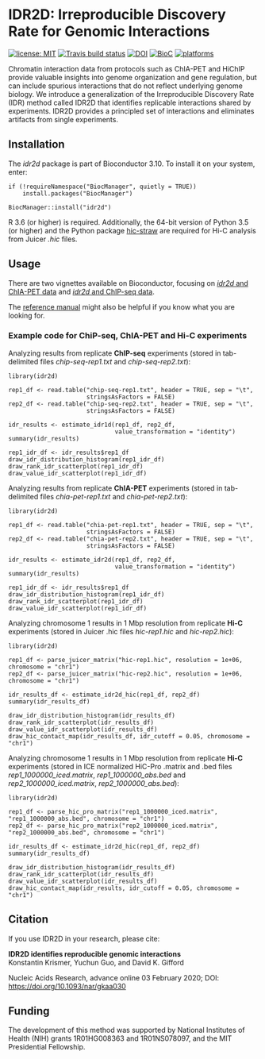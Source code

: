 # IDR2D: Irreproducible Discovery Rate for Genomic Interactions

[![license: MIT](https://img.shields.io/badge/license-MIT-blue.svg)](https://opensource.org/licenses/MIT) [![Travis build status](https://travis-ci.org/kkrismer/idr2d.svg?branch=master)](https://travis-ci.org/kkrismer/idr2d) [![DOI](https://img.shields.io/badge/DOI-10.1101%2F691295-blue.svg)](https://doi.org/10.1093/nar/gkaa030) [![BioC](https://img.shields.io/badge/BioC-1.0.3-brightgreen.svg)](https://doi.org/doi:10.18129/B9.bioc.idr2d) [![platforms](https://www.bioconductor.org/shields/availability/3.10/idr2d.svg)](https://www.bioconductor.org/packages/release/bioc/html/idr2d.html#archives)

Chromatin interaction data from protocols such as ChIA-PET and HiChIP provide valuable insights into genome organization and gene regulation, but can include spurious interactions that do not reflect underlying genome biology. We introduce a generalization of the Irreproducible Discovery Rate (IDR) method called IDR2D that identifies replicable interactions shared by experiments. IDR2D provides a principled set of interactions and eliminates artifacts from single experiments.

## Installation

The *idr2d* package is part of Bioconductor 3.10. To install it on your system, enter:

```
if (!requireNamespace("BiocManager", quietly = TRUE))
    install.packages("BiocManager")

BiocManager::install("idr2d")
```

R 3.6 (or higher) is required. Additionally, the 64-bit version of Python 3.5 (or higher) and the Python package [hic-straw](https://pypi.org/project/hic-straw/) are required for Hi-C analysis from Juicer *.hic* files. 

## Usage

There are two vignettes available on Bioconductor, focusing on [*idr2d* and ChIA-PET data](https://bioc.ism.ac.jp/packages/devel/bioc/vignettes/idr2d/inst/doc/idr2d.html) and [*idr2d* and ChIP-seq data](https://bioc.ism.ac.jp/packages/devel/bioc/vignettes/idr2d/inst/doc/idr1d.html).

The [reference manual](https://bioc.ism.ac.jp/packages/devel/bioc/manuals/idr2d/man/idr2d.pdf) might also be helpful if you know what you are looking for.

### Example code for ChiP-seq, ChIA-PET and Hi-C experiments

Analyzing results from replicate **ChIP-seq** experiments
(stored in tab-delimited files *chip-seq-rep1.txt* and *chip-seq-rep2.txt*):
```
library(idr2d)

rep1_df <- read.table("chip-seq-rep1.txt", header = TRUE, sep = "\t",
                      stringsAsFactors = FALSE)
rep2_df <- read.table("chip-seq-rep2.txt", header = TRUE, sep = "\t",
                      stringsAsFactors = FALSE)

idr_results <- estimate_idr1d(rep1_df, rep2_df, 
                              value_transformation = "identity")
summary(idr_results)

rep1_idr_df <- idr_results$rep1_df
draw_idr_distribution_histogram(rep1_idr_df)
draw_rank_idr_scatterplot(rep1_idr_df)
draw_value_idr_scatterplot(rep1_idr_df)
```

Analyzing results from replicate **ChIA-PET** experiments
(stored in tab-delimited files *chia-pet-rep1.txt* and *chia-pet-rep2.txt*):
```
library(idr2d)

rep1_df <- read.table("chia-pet-rep1.txt", header = TRUE, sep = "\t",
                      stringsAsFactors = FALSE)
rep2_df <- read.table("chia-pet-rep2.txt", header = TRUE, sep = "\t",
                      stringsAsFactors = FALSE)

idr_results <- estimate_idr2d(rep1_df, rep2_df, 
                              value_transformation = "identity")
summary(idr_results)

rep1_idr_df <- idr_results$rep1_df
draw_idr_distribution_histogram(rep1_idr_df)
draw_rank_idr_scatterplot(rep1_idr_df)
draw_value_idr_scatterplot(rep1_idr_df)
```

Analyzing chromosome 1 results in 1 Mbp resolution from replicate **Hi-C** experiments
(stored in Juicer .hic files *hic-rep1.hic* and *hic-rep2.hic*):
```
library(idr2d)

rep1_df <- parse_juicer_matrix("hic-rep1.hic", resolution = 1e+06, chromosome = "chr1")
rep2_df <- parse_juicer_matrix("hic-rep2.hic", resolution = 1e+06, chromosome = "chr1")

idr_results_df <- estimate_idr2d_hic(rep1_df, rep2_df)
summary(idr_results_df)

draw_idr_distribution_histogram(idr_results_df)
draw_rank_idr_scatterplot(idr_results_df)
draw_value_idr_scatterplot(idr_results_df)
draw_hic_contact_map(idr_results_df, idr_cutoff = 0.05, chromosome = "chr1")
```

Analyzing chromosome 1 results in 1 Mbp resolution from replicate **Hi-C** experiments
(stored in ICE normalized HiC-Pro .matrix and .bed files *rep1_1000000_iced.matrix*, *rep1_1000000_abs.bed* and *rep2_1000000_iced.matrix*, *rep2_1000000_abs.bed*):
```
library(idr2d)

rep1_df <- parse_hic_pro_matrix("rep1_1000000_iced.matrix", "rep1_1000000_abs.bed", chromosome = "chr1")
rep2_df <- parse_hic_pro_matrix("rep2_1000000_iced.matrix", "rep2_1000000_abs.bed", chromosome = "chr1")

idr_results_df <- estimate_idr2d_hic(rep1_df, rep2_df)
summary(idr_results_df)

draw_idr_distribution_histogram(idr_results_df)
draw_rank_idr_scatterplot(idr_results_df)
draw_value_idr_scatterplot(idr_results_df)
draw_hic_contact_map(idr_results, idr_cutoff = 0.05, chromosome = "chr1")
```

## Citation

If you use IDR2D in your research, please cite:

**IDR2D identifies reproducible genomic interactions**  
Konstantin Krismer, Yuchun Guo, and David K. Gifford

Nucleic Acids Research, advance online 03 February 2020; DOI: https://doi.org/10.1093/nar/gkaa030

## Funding

The development of this method was supported by National Institutes of Health (NIH) grants 1R01HG008363 and 1R01NS078097, and the MIT Presidential Fellowship.
